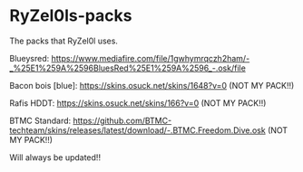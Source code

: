 # RyZel0ls-packs
The packs that RyZel0l uses.


Blueysred:
https://www.mediafire.com/file/1gwhymrqczh2ham/-_%25E1%259A%2596BluesRed%25E1%259A%2596_-.osk/file

Bacon bois [blue]: https://skins.osuck.net/skins/1648?v=0 
(NOT MY PACK!!) 

Rafis HDDT: https://skins.osuck.net/skins/166?v=0
(NOT MY PACK!!)

BTMC Standard: https://github.com/BTMC-techteam/skins/releases/latest/download/-.BTMC.Freedom.Dive.osk
(NOT MY PACK!!)

Will always be updated!!
